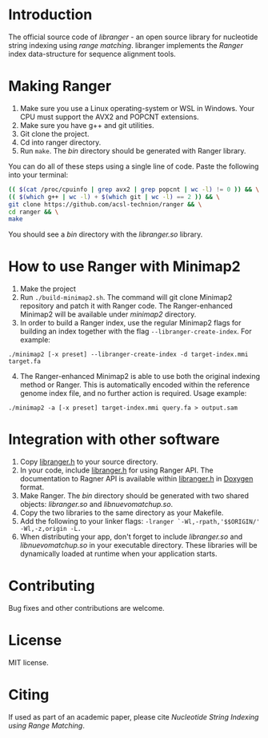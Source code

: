 # Introduction

The official source code of *libranger* - an open source library for
nucleotide string indexing using *range matching*.
libranger implements the *Ranger* index data-structure for sequence
alignment tools.

# Making Ranger

1. Make sure you use a Linux operating-system or WSL in Windows. Your CPU must support the AVX2 and POPCNT extensions.
2. Make sure you have g++ and git utilities.
3. Git clone the project.
4. Cd into ranger directory.
5. Run ``make``. The *bin* directory should be generated with Ranger library.

You can do all of these steps using a single line of code. Paste the following into your terminal:

```bash
(( $(cat /proc/cpuinfo | grep avx2 | grep popcnt | wc -l) != 0 )) && \
(( $(which g++ | wc -l) + $(which git | wc -l) == 2 )) && \
git clone https://github.com/acsl-technion/ranger && \
cd ranger && \
make
```

You should see a *bin* directory with the *libranger.so* library.

# How to use Ranger with Minimap2

1. Make the project
2. Run ``./build-minimap2.sh``. The command will git clone Minimap2 repository
and patch it with Ranger code. The Ranger-enhanced Minimap2 will be available
under *minimap2* directory.
3. In order to build a Ranger index, use the regular Minimap2 flags for
building an index together with the flag ``--libranger-create-index``.
For example:

``
./minimap2 [-x preset] --libranger-create-index -d target-index.mmi target.fa
``

4. The Ranger-enhanced Minimap2 is able to use both the original indexing
method or Ranger. This is automatically encoded within the reference genome
index file, and no further action is required. Usage example:

``
./minimap2 -a [-x preset] target-index.mmi query.fa > output.sam
``

# Integration with other software

1. Copy [libranger.h](lib/libranger.h) to your source directory.
2. In your code, include [libranger.h](lib/libranger.h) for using Ranger API.
The documentation to Ragner API is available within [libranger.h](lib/libranger.h)
in [Doxygen](https://www.doxygen.nl/) format.
3. Make Ranger. The *bin* directory should be generated with two shared
objects: *libranger.so* and *libnuevomatchup.so*.
4. Copy the two libraries to the same directory as your Makefile.
5. Add the following to your linker flags:
`` -lranger `-Wl,-rpath,'$$ORIGIN/' -Wl,-z,origin -L. ``
6. When distributing your app, don't forget to include *libranger.so* and
*libnuevomatchup.so* in your executable directory. These libraries will be
dynamically loaded at runtime when your application starts.

# Contributing

Bug fixes and other contributions are welcome.

# License

MIT license.

# Citing

If used as part of an academic paper, please cite *Nucleotide String Indexing
using Range Matching*.
